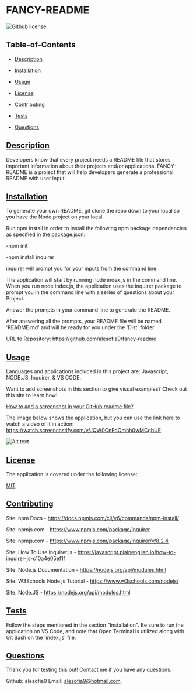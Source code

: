# FANCY-README
    
![Github license](https://img.shields.io/badge/license-MIT-blue.svg)
  
## Table-of-Contents
  
* [Description](#description)
* [Installation](#installation)
* [Usage](#usage)
    
* [License](#license)
      
* [Contributing](#contributing)
* [Tests](#tests)
* [Questions](#questions)
    
## [Description](#table-of-contents)
    
Developers know that every project needs a README file that stores important information about their projects and/or applications. FANCY-README is a project that will help developers generate a professional README with user input.  
  
## [Installation](#table-of-contents)

To generate your own README, git clone the repo down to your local so you have the Node project on your local.

Run npm install in order to install the following npm package dependencies as specified in the package.json:

-npm init

-npm install inquirer

inquirer will prompt you for your inputs from the command line.

The application will start by running node index.js in the command line. When you run node index.js, the application uses the inquirer package to prompt you in the command line with a series of questions about your Project.

Answer the prompts in your command line to generate the README.

After answering all the prompts, your README file will be named 'README.md' and will be ready for you under the 'Dist' folder.  

URL to Repository: https://github.com/alesofia9/fancy-readme
  
## [Usage](#table-of-contents)
  
Languages and applications included in this project are: Javascript, NODE.JS, Inquirer, & VS CODE.

Want to add screenshots in this section to give visual examples? Check out this site to learn how!
    
[How to add a screenshot in your GitHub readme file?](https://medium.com/analytics-vidhya/how-to-add-a-screenshot-in-your-github-readme-file-176afeb8ad86)

The image below shows the application, but you can use the link here to watch a video of it in action: https://watch.screencastify.com/v/JQW0CnEoQmhh0wMCgbUE
    
![Alt text](/utils/Screenshot%202023-10-22%20at%208.21.39 PM.png)



## [License](#table-of-contents)
  
The application is covered under the following license:
  
    
[MIT](https://choosealicense.com/licenses/MIT)
      
## [Contributing](#table-of-contents)
    
Site: npm Docs - https://docs.npmjs.com/cli/v6/commands/npm-install/

Site: npmjs.com - https://www.npmjs.com/package/inquirer

Site: npmjs.com - https://www.npmjs.com/package/inquirer/v/8.2.4

Site: How To Use Inquirer.js - https://javascript.plainenglish.io/how-to-inquirer-js-c10a4e05ef1f

Site: Node.js Documentation - https://nodejs.org/api/modules.html

Site: W3Schools Node.js Tutorial - https://www.w3schools.com/nodejs/

Site: Node.JS - https://nodejs.org/api/modules.html

## [Tests](#table-of-contents)
  
Follow the steps mentioned in the section "Installation". Be sure to run the application on VS Code, and note that Open Terminal is utilized along with Git Bash on the 'index.js' file.
  
## [Questions](#table-of-contents)

Thank you for testing this out! Contact me if you have any questions:

Github: alesofia9 Email: alesofia9@hotmail.com